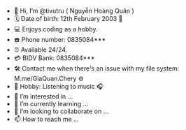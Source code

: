 - 👋 Hi, I’m @tivutru ( Nguyễn Hoàng Quân )
- 🗓 Date of birth: 12th February 2003 🎂
- 💻 Enjoys coding as a hobby.
- ☎️ Phone number: 0835084***
- ⏰ Available 24/24.
- 💳 BIDV Bank: 0835084***
- 🛠 Contact me when there's an issue with my file system: M.me/GiaQuan.Chery ⚙️
- 🎼 Hobby: Listening to music 🎧
- 👀 I’m interested in ...
- 🌱 I’m currently learning ...
- 💞️ I’m looking to collaborate on ...
- 📫 How to reach me ...

<!---
tivutru/tivutru is a ✨ special ✨ repository because its `README.md` (this file) appears on your GitHub profile.
You can click the Preview link to take a look at your changes.
--->
